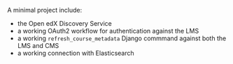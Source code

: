 A minimal project include:

* the Open edX Discovery Service
* a working OAuth2 workflow for authentication against the LMS
* a working `refresh_course_metadata` Django commmand against both the LMS and CMS
* a working connection with Elasticsearch
